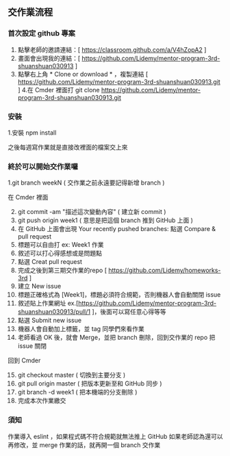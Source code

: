 ## 交作業流程

### 首次設定 github 專案

1. 點擊老師的邀請連結：[ https://classroom.github.com/a/V4hZopA2 ]
2. 畫面會出現我的連結：[ https://github.com/Lidemy/mentor-program-3rd-shuanshuan030913 ]
3. 點擊右上角 * Clone or download * ，複製連結 [ https://github.com/Lidemy/mentor-program-3rd-shuanshuan030913.git ]
4.在 Cmder 裡面打 git clone https://github.com/Lidemy/mentor-program-3rd-shuanshuan030913.git

### 安裝

1.安裝 npm install

之後每週寫作業就是直接改裡面的檔案交上來


### 終於可以開始交作業囉

1.git branch weekN ( 交作業之前永遠要記得新增 branch )

在 Cmder 裡面

2. git commit -am "描述這次變動內容" ( 建立新 commit )
3. git push origin week1 ( 意思是把這個 branch 推到 GitHub 上面 )
4. 在 GitHub 上面會出現 Your recently pushed branches: 點選 Compare & pull request
5. 標題可以自由打 ex: Week1 作業
6. 敘述可以打心得感想或是問題點
7. 點選 Creat pull request
8. 完成之後到第三期交作業的repo [ https://github.com/Lidemy/homeworks-3rd ]
9. 建立 New issue
10. 標題正確格式為 [Week1]，標題必須符合規範，否則機器人會自動關閉 issue
11. 敘述貼上作業網址 ex.[https://github.com/Lidemy/mentor-program-3rd-shuanshuan030913/pull/1 ]，後面可以寫任意心得等等
12. 點選 Submit new issue
13. 機器人會自動加上標籤，並 tag 同學們來看作業
14. 老師看過 OK 後，就會 Merge，並把 branch 刪除，回到交作業的 repo 把 issue 關閉

回到 Cmder

15. git checkout master ( 切換到主要分支 )
16. git pull origin master ( 把版本更新至和 GitHub 同步 )
17. git branch -d week1 ( 把本機端的分支刪除 )
18. 完成本次作業繳交

### 須知

作業導入 eslint ，如果程式碼不符合規範就無法推上 GitHub
如果老師認為還可以再修改，並 merge 作業的話，就再開一個 branch 交作業